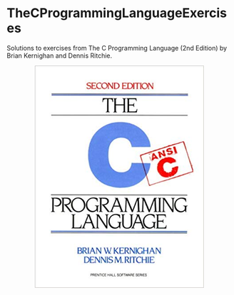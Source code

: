 # TheCProgrammingLanguageExercises
Solutions to exercises from The C Programming Language (2nd Edition) by Brian Kernighan and Dennis Ritchie.

<p align="center">
  <img src="cover.jpg">
</p>
